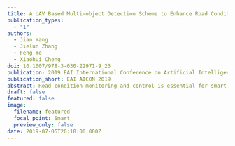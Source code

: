 ```yaml
---
title: A UAV Based Multi-object Detection Scheme to Enhance Road Condition Monitoring and Control for Future Smart Transportation
publication_types:
  - "1"
authors:
  - Jian Yang
  - Jielun Zhang
  - Feng Ye
  - Xiaohui Cheng
doi: 10.1007/978-3-030-22971-9_23
publication: 2019 EAI International Conference on Artificial Intelligence for Communications and Networks
publication_short: EAI AICON 2019
abstract: Road condition monitoring and control is essential for smart transportation in the era of autonomous driving. In this paper, we propose to apply unmanned aerial vehicle (UAV), wireless communications and artificial intelligence (AI) to achieve multi-object detection for smart road monitoring and control. In particular, the application of UAV enables real-time image view to monitor road condition, such as traffic flow and on-road objects, in an efficient way without disturbing normal traffic. Those raw image data are first offloaded to a road side unit through wireless communications. A computing platform connected to the road side unit can execute the AI based scheme for road condition monitoring and control. The AI based scheme is developed around convolutional neural network (CNN). For demonstration, the objects of interest considered in this work include advertisement billboards, junctions, traffic signs and unsafe objects. Other objects can be extended to the developed system with more collected data. To evaluate the proposed scheme, we launched a UAV to collect real-life road images from multiple road sections of a highway. The AI based scheme is then developed using portion of the raw data. Test of the AI scheme is conducted using the rest of the dataset. The evaluation results have demonstrated that the proposed UAV based multi-object detection scheme can provide accurate results to support efficient road condition monitoring and control in future smart transportation.
draft: false
featured: false
image:
  filename: featured
  focal_point: Smart
  preview_only: false
date: 2019-07-05T20:18:00.000Z
---
```

